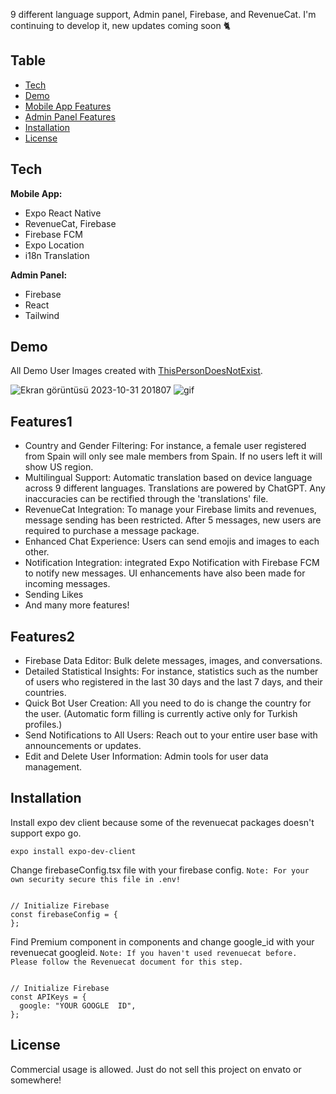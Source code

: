 9 different language support, Admin panel, Firebase, and RevenueCat. I'm continuing to develop it, new updates coming soon 🐈

## Table
- [Tech](#tech)
- [Demo](#demo)
- [Mobile App Features](#features1)
- [Admin Panel Features](#features2)
- [Installation](#installation)
- [License](#license)

## Tech

**Mobile App:**
- Expo React Native
- RevenueCat, Firebase
- Firebase FCM
- Expo Location
- i18n Translation

**Admin Panel:** 
- Firebase
- React
- Tailwind

## Demo

All Demo User Images created with [ThisPersonDoesNotExist](https://thispersondoesnotexist.com/). 

![Ekran görüntüsü 2023-10-31 201807](https://github.com/metehnay/expo-react-native-dating-app-and-tailwind-admin-panel/assets/99619400/9b4563c3-0410-4196-aea6-2807fe9642db)
![gif](https://github.com/metehnay/expo-react-native-dating-app-and-tailwind-admin-panel/assets/99619400/3e98e69c-6d30-4141-bdcf-6e44580f7113)

## Features1
- Country and Gender Filtering: For instance, a female user registered from Spain will only see male members from Spain. If no users left it will show US region.
- Multilingual Support: Automatic translation based on device language across 9 different languages. Translations are powered by ChatGPT. Any inaccuracies can be rectified through the 'translations' file.
- RevenueCat Integration: To manage your Firebase limits and revenues, message sending has been restricted. After 5 messages, new users are required to purchase a message package.
- Enhanced Chat Experience: Users can send emojis and images to each other.
- Notification Integration: integrated Expo Notification with Firebase FCM to notify new messages. UI enhancements have also been made for incoming messages.
- Sending Likes
- And many more features!

## Features2
- Firebase Data Editor: Bulk delete messages, images, and conversations.
- Detailed Statistical Insights: For instance, statistics such as the number of users who registered in the last 30 days and the last 7 days, and their countries.
- Quick Bot User Creation: All you need to do is change the country for the user. (Automatic form filling is currently active only for Turkish profiles.)
- Send Notifications to All Users: Reach out to your entire user base with announcements or updates.
- Edit and Delete User Information: Admin tools for user data management.

## Installation

Install expo dev client because some of the revenuecat packages doesn't support expo go. 

```
expo install expo-dev-client
```

Change firebaseConfig.tsx file with your firebase config.
`Note: For your own security secure this file in .env!`

```

// Initialize Firebase
const firebaseConfig = {
};

```

Find Premium component in components and change google_id with your revenuecat googleid.
   `Note: If you haven't used revenuecat before. Please follow the Revenuecat document for this step. `

```

// Initialize Firebase
const APIKeys = {
  google: "YOUR GOOGLE  ID",
};

```


## License

Commercial usage is allowed. Just do not sell this project on envato or somewhere! 
